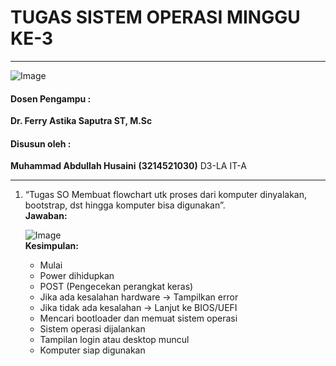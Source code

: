 # TUGAS SISTEM OPERASI MINGGU KE-3

---

![Image](https://github.com/user-attachments/assets/838b068c-4d85-452a-aca6-352d279fbd3f)

#### Dosen Pengampu :
**Dr. Ferry Astika Saputra ST, M.Sc**

#### Disusun oleh :
**Muhammad Abdullah Husaini**
**(3214521030)**
D3-LA IT-A

---

1. “Tugas SO Membuat flowchart utk proses dari komputer dinyalakan, bootstrap, dst hingga komputer bisa digunakan”.
    <br>
   **Jawaban:**
   
   ![Image](https://github.com/user-attachments/assets/c9fc8a4d-08ec-402f-95c9-469e76a58f51)
    <br>
   **Kesimpulan:**
    - Mulai 
    - Power dihidupkan 
    - POST (Pengecekan perangkat keras) 
    - Jika ada kesalahan hardware → Tampilkan error 
    - Jika tidak ada kesalahan → Lanjut ke BIOS/UEFI 
    - Mencari bootloader dan memuat sistem operasi 
    - Sistem operasi dijalankan 
    - Tampilan login atau desktop muncul 
    - Komputer siap digunakan
